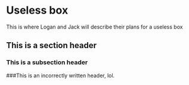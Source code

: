 # Useless box

This is where Logan and Jack will describe their plans for a useless box

## This is a section header

### This is a subsection header

 ###This is an incorrectly written header, lol.
